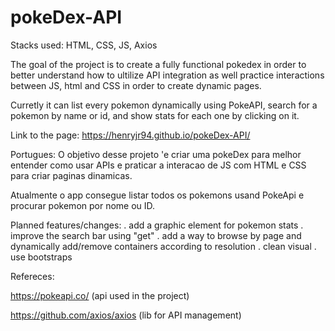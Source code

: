 # pokeDex-API
Stacks used: HTML, CSS, JS, Axios

The goal of the project is to create a fully functional pokedex in order to better understand how to ultilize API integration as well practice interactions between JS, html and CSS in order to create dynamic pages.

Curretly it can list every pokemon dynamically using PokeAPI, search for a pokemon by name or id, and show stats for each one by clicking on it.

Link to the page: https://henryjr94.github.io/pokeDex-API/

Portugues:
O objetivo desse projeto 'e criar uma pokeDex para melhor entender como usar APIs e praticar a interacao de JS com HTML e CSS para criar paginas dinamicas.

Atualmente o app consegue listar todos os pokemons usand PokeApi e procurar pokemon por nome ou ID.

Planned features/changes:
. add a graphic element for pokemon stats
. improve the search bar using "get"
. add a way to browse by page and dynamically add/remove containers according to resolution
. clean visual
. use bootstraps

Refereces:

https://pokeapi.co/ (api used in the project)

https://github.com/axios/axios (lib for API management)

